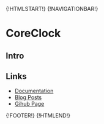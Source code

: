 {!HTMLSTART!}
{!NAVIGATIONBAR!}

# CoreClock

## Intro 

## Links

* [Documentation](./doxygen/index.html)
* [Blog Posts](./posts/)
* [Gihub Page](https://www.github.com/AmazingCow-Game-Core/CoreClock/)


{!FOOTER!}
{!HTMLEND!}
